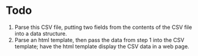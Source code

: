 # Todo

1. Parse this CSV file, putting two fields from the contents of the CSV file into a data structure.
2. Parse an html template, then pass the data from step 1 into the CSV template; have the html template display the CSV data in a web page.
